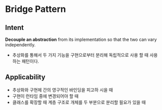 # Bridge Pattern

## Intent
**Decouple an abstraction** from its implementation so that the two can vary independently.
- 추상화를 통해서 두 가지 기능을 구현으로부터 분리해 독립적으로 사용 할 때 사용하는 패턴이다.

## Applicability
- 추상화와 구현체 간의 영구적인 바인딩을 피고하 시을 때
- 구현이 런타임 중에 변경되어야 할 때
- 클래스를 확장할 때 계층 구조로 개체를 두 부분으로 분리할 필요가 있을 때

